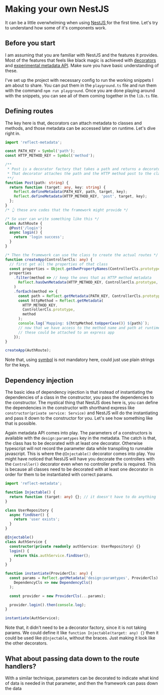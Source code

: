# Making your own NestJS

It can be a little overwhelming when using [NestJS ]() for the first time. Let's try to understand how some of it's components work.

## Before you start

I am assuming that you are familiar with NestJS and the features it provides. Most of the features that feels like black magic is achieved with [decorators](https://www.typescriptlang.org/docs/handbook/decorators.html) and [experimental metadata API](https://github.com/rbuckton/reflect-metadata). Make sure you have basic understanding of these.

I've set up the project with necessary config to run the working snippets I am about to share. You can put them in the `playground.ts` file and run them with the command `npm run playground`. Once you are done playing around with the snippets, you can see all of them coming together in the `lib.ts` file. 

## Defining routes

The key here is that, decorators can attach metadata to classes and methods, and those metadata can be accessed later on runtime. Let's dive right in.

```ts
import 'reflect-metadata';

const PATH_KEY = Symbol('path');
const HTTP_METHOD_KEY = Symbol('method');

/**
 * Post is a decorator factory that takes a path and returns a decorator.
 * That decorator attaches the path and the HTTP method post to the class method it is applied to.
 **/
function Post(path: string) {
  return function (target: any, key: string) {
    Reflect.defineMetadata(PATH_KEY, path, target, key);
    Reflect.defineMetadata(HTTP_METHOD_KEY, 'post', target, key);
  };
}
/* 👆 these are codes that the framework might provide */

/* So user can write something like this */
class AuthRoute {
  @Post('/login')
  async login() {
    return 'login success';
  }
}

/* Then the framework can use the class to create the actual routes */
function createApp(ControllerCls: any) {
  // first get all the properties of that class 
  const properties = Object.getOwnPropertyNames(ControllerCls.prototype);
  properties
    .filter(method => // keep the ones that as HTTP method metadata
      Reflect.hasOwnMetadata(HTTP_METHOD_KEY, ControllerCls.prototype, method)
    )
    .forEach(method => {
      const path = Reflect.getMetadata(PATH_KEY, ControllerCls.prototype, method);
      const httpMethod = Reflect.getMetadata(
        HTTP_METHOD_KEY,
        ControllerCls.prototype,
        method
      );
      console.log(`Mapping: ${httpMethod.toUpperCase()} ${path}`);
      // now that we have access to the method name and path at runtime,
      // these could be attached to an express app
    });
}

createApp(AuthRoute);
```

Note that, using [symbol](https://developer.mozilla.org/en-US/docs/Web/JavaScript/Reference/Global_Objects/Symbol) is not mandatory here, could just use plain strings for the keys.

## Dependency injection

The basic idea of dependency injection is that instead of instantiating the dependencies of a class in the constructor, you pass the dependencies to the constructor. The mystical thing that NestJS does here is, you can define the dependencies in the constructor with shorthand express like `constructor(private service: Service)` and NestJS will do the instantiating and pass it down to the constructor for you. Let's see how something like that is possible.

Again metadata API comes into play. The parameters of a constructors is available with the `design:paramtypes` key in the metadata. The catch is that, the class has to be decorated with at least one decorator. Otherwise typescript will not record the parameter data while transpiling to runnable javascript. This is where the `@Injectable()` decorator comes into play. You might have noticed that NestJS will have you decorate the controllers with the `Controller()` decorator even when no controller prefix is required. This is because all classes need to be decorated with at least one decorator in order for them to be instantiated with correct params.

```ts
import 'reflect-metadata';

function Injectable() {
  return function (target: any) {}; // it doesn't have to do anything
}

class UserRepository {
  async findUser() {
    return 'user exists';
  }
}

@Injectable()
class AuthService {
  constructor(private readonly authService: UserRepository) {}
  login() {
    return this.authService.findUser();
  }
}

function instantiate(ProviderCls: any) {
  const params = Reflect.getMetadata('design:paramtypes', ProviderCls).map(
    DependencyCls => new DependencyCls()
  );

  const provider = new ProviderCls(...params);

  provider.login().then(console.log);
}

instantiate(AuthService);

```

Note that, it didn't need to be a decorator factory, since it is not taking params. We could define it like `function Injectable(target: any) {}` then it could be used like `@Injectable`, without the braces. Just making it look like the other decorators.

## What about passing data down to the route handlers?

With a similar technique, parameters can be decorated to indicate what kind of data is needed in that parameter, and then the framework can pass down the data

